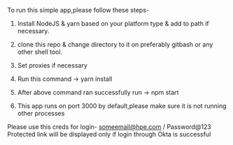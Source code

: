 To run this simple app,please follow these steps-

1. Install NodeJS & yarn based on your platform type & add to path if necessary.

2. clone this repo & change directory to it on preferably gitbash or any other shell tool.

3. Set proxies if necessary

4. Run this command -> 
yarn install 

5. After above command ran successfully run -> 
npm start

6. This app runs on port 3000 by default,please make sure it is not running other processes

Please use this creds for login-
someemail@hpe.com / Password@123
Protected link will be displayed only if login through Okta is successful
